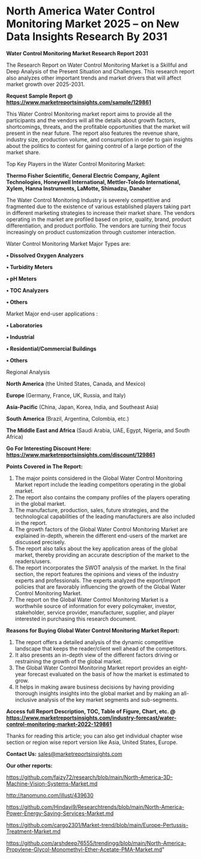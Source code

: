 # North America Water Control Monitoring Market 2025 – on New Data Insights Research By 2031

<strong>Water Control Monitoring Market Research Report 2031</strong>

The Research Report on Water Control Monitoring Market is a Skillful and Deep Analysis of the Present Situation and Challenges. This research report also analyzes other important trends and market drivers that will affect market growth over 2025-2031.

<strong>Request Sample Report @ <a href=https://www.marketreportsinsights.com/sample/129861>https://www.marketreportsinsights.com/sample/129861</a></strong>

This Water Control Monitoring market report aims to provide all the participants and the vendors will all the details about growth factors, shortcomings, threats, and the profitable opportunities that the market will present in the near future. The report also features the revenue share, industry size, production volume, and consumption in order to gain insights about the politics to contest for gaining control of a large portion of the market share.

Top Key Players in the Water Control Monitoring Market:

<strong>Thermo Fisher Scientific, General Electric Company, Agilent Technologies, Honeywell International, Mettler-Toledo International, Xylem, Hanna Instruments, LaMotte, Shimadzu, Danaher</strong>

The Water Control Monitoring Industry is severely competitive and fragmented due to the existence of various established players taking part in different marketing strategies to increase their market share. The vendors operating in the market are profiled based on price, quality, brand, product differentiation, and product portfolio. The vendors are turning their focus increasingly on product customization through customer interaction.

Water Control Monitoring Market Major Types are:

<strong>• Dissolved Oxygen Analyzers

• Turbidity Meters

• pH Meters

• TOC Analyzers

• Others</strong>

Market Major end-user applications :

<strong>• Laboratories

• Industrial

• Residential/Commercial Buildings

• Others</strong>

Regional Analysis

</u><strong><b>North America</b></strong> (the United States, Canada, and Mexico)

<strong><b>Europe </b></strong>(Germany, France, UK, Russia, and Italy)

<strong><b>Asia-Pacific</b></strong> (China, Japan, Korea, India, and Southeast Asia)

<strong><b>South America</b></strong> (Brazil, Argentina, Colombia, etc.)

<strong><b>The Middle East and Africa</b></strong> (Saudi Arabia, UAE, Egypt, Nigeria, and South Africa)

<strong>Go For Interesting Discount Here: <a href=https://www.marketreportsinsights.com/discount/129861>https://www.marketreportsinsights.com/discount/129861</a></strong>

<strong>Points Covered in The Report:</strong>
<ol>
  <li>The major points considered in the Global Water Control Monitoring Market report include the leading competitors operating in the global market.</li>
  <li>The report also contains the company profiles of the players operating in the global market.</li>
  <li>The manufacture, production, sales, future strategies, and the technological capabilities of the leading manufacturers are also included in the report.</li>
  <li>The growth factors of the Global Water Control Monitoring Market are explained in-depth, wherein the different end-users of the market are discussed precisely.</li>
  <li>The report also talks about the key application areas of the global market, thereby providing an accurate description of the market to the readers/users.</li>
  <li>The report incorporates the SWOT analysis of the market. In the final section, the report features the opinions and views of the industry experts and professionals. The experts analyzed the export/import policies that are favorably influencing the growth of the Global Water Control Monitoring Market.</li>
  <li>The report on the Global Water Control Monitoring Market is a worthwhile source of information for every policymaker, investor, stakeholder, service provider, manufacturer, supplier, and player interested in purchasing this research document.</li>
</ol>
<strong>Reasons for Buying Global Water Control Monitoring Market Report:</strong>

<ol>
  <li>The report offers a detailed analysis of the dynamic competitive landscape that keeps the reader/client well ahead of the competitors.</li>
  <li>It also presents an in-depth view of the different factors driving or restraining the growth of the global market.</li>
  <li>The Global Water Control Monitoring Market report provides an eight-year forecast evaluated on the basis of how the market is estimated to grow.</li>
  <li>It helps in making aware business decisions by having providing thorough insights insights into the global market and by making an all-inclusive analysis of the key market segments and sub-segments.</li>
</ol>
<strong>Access full Report Description, TOC, Table of Figure, Chart, etc. @ <a href=https://www.marketreportsinsights.com/industry-forecast/water-control-monitoring-market-2022-129861>https://www.marketreportsinsights.com/industry-forecast/water-control-monitoring-market-2022-129861</a></strong>


Thanks for reading this article; you can also get individual chapter wise section or region wise report version like Asia, United States, Europe.

<strong>Contact Us:</strong>
sales@marketreportsinsights.com

<strong>Our other reports:</strong>

<a href=https://github.com/faizy72/research/blob/main/North-America-3D-Machine-Vision-Systems-Market.md>https://github.com/faizy72/research/blob/main/North-America-3D-Machine-Vision-Systems-Market.md</a>

<a href=http://tanomuno.com/illust/439630>http://tanomuno.com/illust/439630</a>

<a href=https://github.com/Hindavi9/Researchtrends/blob/main/North-America-Power-Energy-Saving-Services-Market.md>https://github.com/Hindavi9/Researchtrends/blob/main/North-America-Power-Energy-Saving-Services-Market.md</a>

<a href=https://github.com/cargo2301/Market-trend/blob/main/Europe-Pertussis-Treatment-Market.md>https://github.com/cargo2301/Market-trend/blob/main/Europe-Pertussis-Treatment-Market.md</a>

<a href=https://github.com/arshdeep76555/trendingg/blob/main/North-America-Propylene-Glycol-Monomethyl-Ether-Acetate-PMA-Market.md>https://github.com/arshdeep76555/trendingg/blob/main/North-America-Propylene-Glycol-Monomethyl-Ether-Acetate-PMA-Market.md</a>"
